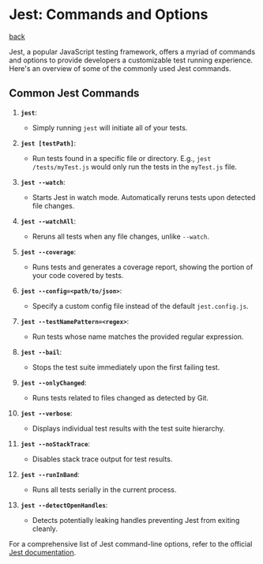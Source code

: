 # Jest: Commands and Options

[back](./jest.md)

Jest, a popular JavaScript testing framework, offers a myriad of commands and options to provide developers a customizable test running experience. Here's an overview of some of the commonly used Jest commands.

## Common Jest Commands

1. **`jest`**:

   - Simply running `jest` will initiate all of your tests.

2. **`jest [testPath]`**:

   - Run tests found in a specific file or directory. E.g., `jest /tests/myTest.js` would only run the tests in the `myTest.js` file.

3. **`jest --watch`**:

   - Starts Jest in watch mode. Automatically reruns tests upon detected file changes.

4. **`jest --watchAll`**:

   - Reruns all tests when any file changes, unlike `--watch`.

5. **`jest --coverage`**:

   - Runs tests and generates a coverage report, showing the portion of your code covered by tests.

6. **`jest --config=<path/to/json>`**:

   - Specify a custom config file instead of the default `jest.config.js`.

7. **`jest --testNamePattern=<regex>`**:

   - Run tests whose name matches the provided regular expression.

8. **`jest --bail`**:

   - Stops the test suite immediately upon the first failing test.

9. **`jest --onlyChanged`**:

   - Runs tests related to files changed as detected by Git.

10. **`jest --verbose`**:

    - Displays individual test results with the test suite hierarchy.

11. **`jest --noStackTrace`**:

    - Disables stack trace output for test results.

12. **`jest --runInBand`**:

    - Runs all tests serially in the current process.

13. **`jest --detectOpenHandles`**:
    - Detects potentially leaking handles preventing Jest from exiting cleanly.

For a comprehensive list of Jest command-line options, refer to the official [Jest documentation](https://jestjs.io/docs/cli).
